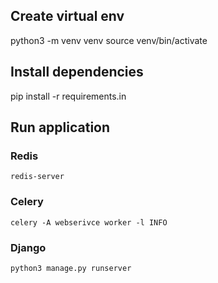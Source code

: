 ## Create virtual env
python3 -m venv venv
source venv/bin/activate

## Install dependencies
pip install -r requirements.in

## Run application
### Redis
<code>redis-server</code>

### Celery
<code>celery -A webserivce worker -l INFO</code>

### Django
<code>python3 manage.py runserver</code>
